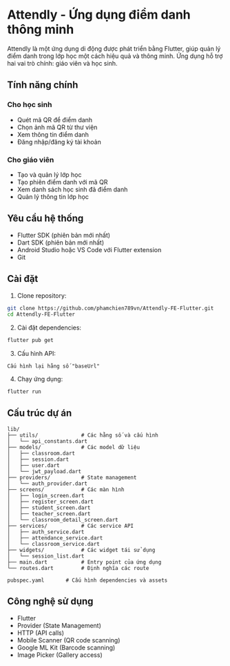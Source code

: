 # Attendly - Ứng dụng điểm danh thông minh

Attendly là một ứng dụng di động được phát triển bằng Flutter, giúp quản lý điểm danh trong lớp học một cách hiệu quả và thông minh. Ứng dụng hỗ trợ hai vai trò chính: giáo viên và học sinh.

## Tính năng chính

### Cho học sinh
- Quét mã QR để điểm danh
- Chọn ảnh mã QR từ thư viện
- Xem thông tin điểm danh
- Đăng nhập/đăng ký tài khoản

### Cho giáo viên
- Tạo và quản lý lớp học
- Tạo phiên điểm danh với mã QR
- Xem danh sách học sinh đã điểm danh
- Quản lý thông tin lớp học

## Yêu cầu hệ thống

- Flutter SDK (phiên bản mới nhất)
- Dart SDK (phiên bản mới nhất)
- Android Studio hoặc VS Code với Flutter extension
- Git

## Cài đặt

1. Clone repository:
```bash
git clone https://github.com/phamchien789vn/Attendly-FE-Flutter.git
cd Attendly-FE-Flutter
```

2. Cài đặt dependencies:
```bash
flutter pub get
```

3. Cấu hình API:
```Vào file lib/utils/api_constants.dart
Cấu hình lại hằng số "baseUrl"
```

4. Chạy ứng dụng:
```bash
flutter run
```

## Cấu trúc dự án

```
lib/
├── utils/              # Các hằng số và cấu hình
│   └── api_constants.dart
├── models/             # Các model dữ liệu
│   ├── classroom.dart
│   ├── session.dart
│   ├── user.dart
│   └── jwt_payload.dart
├── providers/          # State management
│   └── auth_provider.dart
├── screens/            # Các màn hình
│   ├── login_screen.dart
│   ├── register_screen.dart
│   ├── student_screen.dart
│   ├── teacher_screen.dart
│   └── classroom_detail_screen.dart
├── services/           # Các service API
│   ├── auth_service.dart
│   ├── attendance_service.dart
│   └── classroom_service.dart
├── widgets/            # Các widget tái sử dụng
│   └── session_list.dart
├── main.dart           # Entry point của ứng dụng
└── routes.dart         # Định nghĩa các route

pubspec.yaml       # Cấu hình dependencies và assets
```

## Công nghệ sử dụng

- Flutter
- Provider (State Management)
- HTTP (API calls)
- Mobile Scanner (QR code scanning)
- Google ML Kit (Barcode scanning)
- Image Picker (Gallery access)